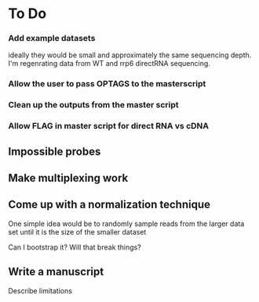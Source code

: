 # To Do

### Add example datasets

ideally they would be small and approximately the same sequencing depth.
I'm regenrating data from WT and rrp6 directRNA sequencing. 

### Allow the user to pass OPTAGS to the masterscript

### Clean up the outputs from the master script

### Allow FLAG in master script for direct RNA vs cDNA

## Impossible probes 

## Make multiplexing work

## Come up with a normalization technique

One simple idea would be to randomly sample reads from the larger data set until it is the size of the smaller dataset

Can I bootstrap it? Will that break things?

## Write a manuscript

Describe limitations
